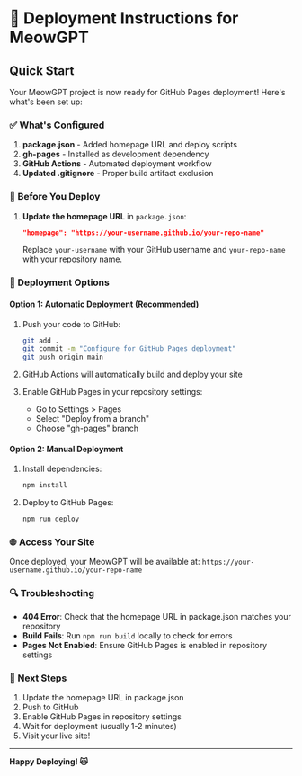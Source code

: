 # 🚀 Deployment Instructions for MeowGPT

## Quick Start

Your MeowGPT project is now ready for GitHub Pages deployment! Here's what's been set up:

### ✅ What's Configured

1. **package.json** - Added homepage URL and deploy scripts
2. **gh-pages** - Installed as development dependency
3. **GitHub Actions** - Automated deployment workflow
4. **Updated .gitignore** - Proper build artifact exclusion

### 🔧 Before You Deploy

1. **Update the homepage URL** in `package.json`:
   ```json
   "homepage": "https://your-username.github.io/your-repo-name"
   ```
   Replace `your-username` with your GitHub username and `your-repo-name` with your repository name.

### 🚀 Deployment Options

#### Option 1: Automatic Deployment (Recommended)

1. Push your code to GitHub:

   ```bash
   git add .
   git commit -m "Configure for GitHub Pages deployment"
   git push origin main
   ```

2. GitHub Actions will automatically build and deploy your site

3. Enable GitHub Pages in your repository settings:
   - Go to Settings > Pages
   - Select "Deploy from a branch"
   - Choose "gh-pages" branch

#### Option 2: Manual Deployment

1. Install dependencies:

   ```bash
   npm install
   ```

2. Deploy to GitHub Pages:
   ```bash
   npm run deploy
   ```

### 🌐 Access Your Site

Once deployed, your MeowGPT will be available at:
`https://your-username.github.io/your-repo-name`

### 🔍 Troubleshooting

- **404 Error**: Check that the homepage URL in package.json matches your repository
- **Build Fails**: Run `npm run build` locally to check for errors
- **Pages Not Enabled**: Ensure GitHub Pages is enabled in repository settings

### 📝 Next Steps

1. Update the homepage URL in package.json
2. Push to GitHub
3. Enable GitHub Pages in repository settings
4. Wait for deployment (usually 1-2 minutes)
5. Visit your live site!

---

**Happy Deploying! 🐱**
